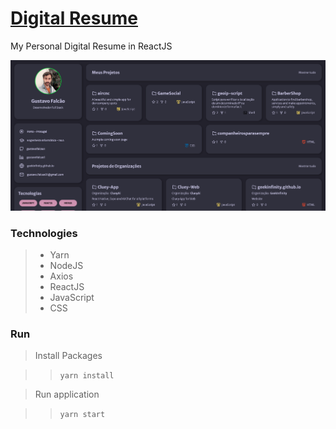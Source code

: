 # <a href="https://gustavofalcao1.github.io/digitalresume/">Digital Resume</a>

My Personal Digital Resume in ReactJS

<div align="center">
  <img src="public/screenshots/home.png" alt="Home Web Page">
</div>

### Technologies
> * Yarn
> * NodeJS
> * Axios
> * ReactJS
> * JavaScript
> * CSS

### Run
> Install Packages

>> `yarn install`

> Run application

>> `yarn start`
